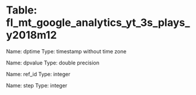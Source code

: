 Table: fl_mt_google_analytics_yt_3s_plays_y2018m12
==================================================

Name: dptime
Type: timestamp without time zone

Name: dpvalue
Type: double precision

Name: ref_id
Type: integer

Name: step
Type: integer

